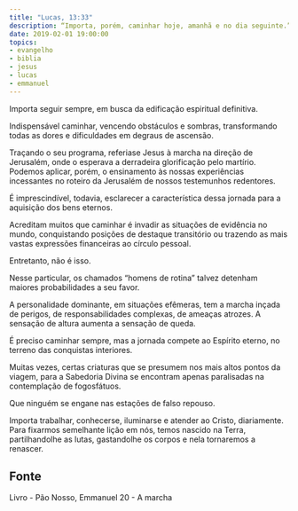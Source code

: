 ```yaml
---
title: "Lucas, 13:33"
description: “Importa, porém, caminhar hoje, amanhã e no dia seguinte.” - Jesus 
date: 2019-02-01 19:00:00
topics: 
- evangelho
- biblia
- jesus
- lucas
- emmanuel
---
```


Importa seguir sempre, em busca da edificação espiritual definitiva.

Indispensável caminhar, vencendo obstáculos e sombras, transformando
todas as dores e dificuldades em degraus de ascensão.

Traçando o seu programa, referia­se Jesus à marcha na direção de
Jerusalém, onde o esperava a derradeira glorificação pelo martírio. Podemos aplicar,
porém, o ensinamento às nossas experiências incessantes no roteiro da Jerusalém de
nossos testemunhos redentores.

É imprescindível, todavia, esclarecer a característica dessa jornada para a
aquisição dos bens eternos.

Acreditam muitos que caminhar é invadir as situações de evidência no
mundo, conquistando posições de destaque transitório ou trazendo as mais vastas
expressões financeiras ao círculo pessoal.

Entretanto, não é isso.

Nesse particular, os chamados “homens de rotina” talvez detenham maiores
probabilidades a seu favor.

A personalidade dominante, em situações efêmeras, tem a marcha inçada de
perigos, de responsabilidades complexas, de ameaças atrozes. A sensação de altura
aumenta a sensação de queda.

É preciso caminhar sempre, mas a jornada compete ao Espírito eterno, no
terreno das conquistas interiores.

Muitas vezes, certas criaturas que se presumem nos mais altos pontos da
viagem, para a Sabedoria Divina se encontram apenas paralisadas na contemplação
de fogos­fátuos.

Que ninguém se engane nas estações de falso repouso.

Importa trabalhar, conhecer­se, iluminar­se e atender ao Cristo,
diariamente. Para fixarmos semelhante lição em nós, temos nascido na Terra,
partilhando­lhe as lutas, gastando­lhe os corpos e nela tornaremos a renascer.



## Fonte
Livro - Pão Nosso, Emmanuel
20 - A marcha
